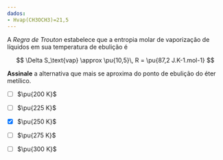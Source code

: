 ```yaml
---
dados:
- Hvap(CH3OCH3)=21,5
---
```


A *Regra de Trouton* estabelece que a entropia molar de vaporização de líquidos em sua temperatura de ebulição é 

$$
\Delta S_\text{vap} \approx \pu{10,5}\, R = \pu{87,2 J.K-1.mol-1}
$$

**Assinale** a alternativa que mais se aproxima do ponto de ebulição do éter metílico.

- [ ] $\pu{200 K}$
- [ ] $\pu{225 K}$
- [x] $\pu{250 K}$
- [ ] $\pu{275 K}$
- [ ] $\pu{300 K}$



